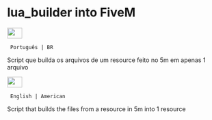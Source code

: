 # lua_builder into FiveM

<img src="https://seeklogo.com/images/B/bandeira-do-brasil-logo-B6E7F208FF-seeklogo.com.png" width="35vw" height="25vh"> 
     
     Português | BR
     

Script que builda os arquivos de um resource feito no 5m em apenas 1 arquivo 

<img src="https://upload.wikimedia.org/wikipedia/commons/thumb/a/a4/Flag_of_the_United_States.svg/1235px-Flag_of_the_United_States.svg.png" width="35vw" height="25vh">

     English | American



Script that builds the files from a resource in 5m into 1 resource